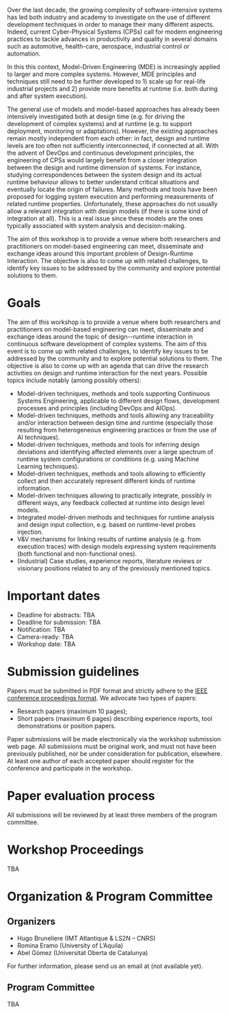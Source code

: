 Over the last decade, the growing complexity of software-intensive systems has led both industry and academy to investigate on the use of different development techniques in order to manage their many different aspects.
Indeed, current Cyber-Physical Systems (CPSs) call for modern engineering practices to tackle advances in productivity and quality in several domains such as automotive, health-care, aerospace, industrial control or automation.

In this this context, Model-Driven Engineering (MDE) is increasingly applied to larger and more complex systems. However, MDE principles and techniques still need to be further developed to 1) scale up for real-life industrial projects and 2) provide more benefits at runtime (i.e. both during and after system execution). 

The general use of models and model-based approaches has already been intensively investigated both at design time (e.g. for driving the development of complex systems) and at runtime (e.g. to support deployment, monitoring or adaptations).
However, the existing approaches remain mostly independent from each other: in fact, design and runtime levels are too often not sufficiently interconnected, if connected at all.
With the advent of DevOps and continuous development principles, the engineering of CPSs would largely benefit from a closer integration between the design and runtime dimension of systems.
For instance, studying correspondences between the system design and its actual runtime behaviour allows to better understand critical situations and eventually locate the origin of failures.
Many methods and tools have been proposed for logging system execution and performing measurements of related runtime properties.
Unfortunately, these approaches do not usually allow a relevant integration with design models (if there is some kind of integration at all).
This is a real issue since these models are the ones typically associated with system analysis and decision-making.

The aim of this workshop is to provide a venue where both researchers and practitioners on model-based engineering can meet, disseminate and exchange ideas around this important problem of Design-Runtime Interaction.
The objective is also to come up with related challenges, to identify key issues to be addressed by the community and explore potential solutions to them. 

# Goals

The aim of this workshop is to provide a venue where both researchers and practitioners on model-based engineering can meet, disseminate and exchange ideas around the topic of design--runtime interaction in continuous software development of complex systems. The aim of this event is to come up with related challenges, to identify key issues to be addressed by the community and to explore potential solutions to them. 
The objective is also to come up with an agenda that can drive the research activities on design and runtime interaction for the next years.
Possible topics include notably (among possibly others):

* Model-driven techniques, methods and tools supporting Continuous Systems Engineering, applicable to different design flows, development processes and principles (including DevOps and AIOps).
* Model-driven techniques, methods and tools allowing any traceability and/or interaction between design time and runtime (especially those resulting from heterogeneous engineering practices or from the use of AI techniques).
* Model-driven techniques, methods and tools for inferring design deviations and identifying affected elements over a large spectrum of runtime system configurations or conditions (e.g. using Machine Learning techniques).
* Model-driven techniques, methods and tools allowing to efficiently collect and then accurately represent different kinds of runtime information.
* Model-driven techniques allowing to practically integrate, possibly in different ways, any feedback collected at runtime into design level models.
* Integrated model-driven methods and techniques for runtime analysis and design input collection, e.g. based on runtime-level probes injection.
* V&V mechanisms for linking results of runtime analysis (e.g. from execution traces) with design models expressing system requirements (both functional and non-functional ones).
* (Industrial) Case studies, experience reports, literature reviews or visionary positions related to any of the previously mentioned topics.

# Important dates

* Deadline for abstracts: TBA
* Deadline for submission: TBA
* Notification: TBA
* Camera-ready: TBA
* Workshop date: TBA

# Submission guidelines

Papers must be submitted in PDF format and strictly adhere to the [IEEE conference proceedings format](https://www.ieee.org/conferences/publishing/templates.html). We advocate two types of papers:

* Research papers (maximum 10 pages);
* Short papers (maximum 6 pages) describing experience reports, tool demonstrations or position papers.

Paper submissions will be made electronically via the workshop submission web page. All submissions must be original work, and must not have been previously published, nor be under consideration for publication, elsewhere.
At least one author of each accepted paper should register for the conference and participate in the workshop.

# Paper evaluation process

All submissions will be reviewed by at least three members of the program committee.

# Workshop Proceedings

TBA

# Organization & Program Committee

## Organizers

* Hugo Bruneliere (IMT Atlantique & LS2N – CNRS)
* Romina Eramo (University of L’Aquila)
* Abel Gómez (Universitat Oberta de Catalunya)

For further information, please send us an email at (not available yet).

## Program Committee

TBA
